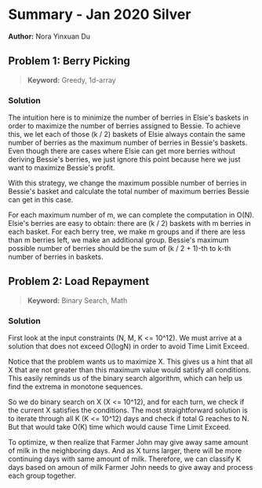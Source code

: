 # Summary - Jan 2020 Silver

**Author:** Nora Yinxuan Du

## Problem 1: Berry Picking

> **Keyword:** Greedy, 1d-array

### Solution

The intuition here is to minimize the number of berries in Elsie's baskets in order to maximize the number of berries assigned to Bessie. To achieve this, we let each of those (k / 2) baskets of Elsie always contain the same number of berries as the maximum number of berries in Bessie's baskets. Even though there are cases where Elsie can get more berries without deriving Bessie's berries, we just ignore this point because here we just want to maximize Bessie's profit.

With this strategy, we change the maximum possible number of berries in Bessie's basket and calculate the total number of maximum berries Bessie can get in this case.

For each maximum number of m, we can complete the computation in O(N). Elsie's berries are easy to obtain: there are (k / 2) baskets with m berries in each basket. For each berry tree, we make m groups and if there are less than m berries left, we make an additional group. Bessie's maximum possible number of berries should be the sum of (k / 2 + 1)-th to k-th number of berries in baskets.

## Problem 2: Load Repayment

> **Keyword:** Binary Search, Math

### Solution

First look at the input constraints (N, M, K <= 10^12). We must arrive at a solution that does not exceed O(logN) in order to avoid Time Limit Exceed.

Notice that the problem wants us to maximize X. This gives us a hint that all X that are not greater than this maximum value would satisfy all conditions. This easily reminds us of the binary search algorithm, which can help us find the extrema in monotone sequences.

So we do binary search on X (X <= 10^12), and for each turn, we check if the current X satisfies the conditions. The most straightforward solution is to iterate through all K (K <= 10^12) days and check if total G reaches to N. But that would take O(K) time which would cause Time Limit Exceed.

To optimize, w then realize that Farmer John may give away same amount of milk in the neighboring days. And as X turns larger, there will be more continuing days with same amount of milk. Therefore, we can classify K days based on amoun of milk Farmer John needs to give away and process each group together.